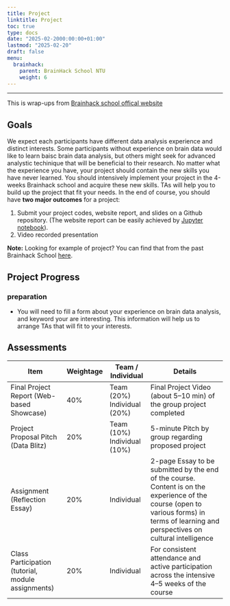 ```yaml
---
title: Project
linktitle: Project
toc: true
type: docs
date: "2025-02-2000:00:00+01:00"
lastmod: "2025-02-20"
draft: false
menu:
  brainhack:
    parent: BrainHack School NTU
    weight: 6
---
```

---
This is wrap-ups from [Brainhack school offical website](https://school-brainhack.github.io/project_guide/)

## Goals
We expect each participants have different data analysis experience and distinct interests. Some participants without experience on brain data would like to learn baisc brain data analysis, but others might seek for advanced analystic techinique that will be beneficial to their research. No matter what the experience you have, your project should contain the new skills you have never learned. You should intensively implement your project in the 4-weeks Brainhack school and acquire these new skills. TAs will help you to build up the project that fit your needs. In the end of course, you should have **two major outcomes** for a project:
1. Submit your project codes, website report, and slides on a Github repository. (The website report can be easily achieved by [Jupyter notebook](https://jupyter.org/install)).
2. Video recorded presentation

**Note:**
Looking for example of project? You can find that from the past Brainhack School [here](https://school-brainhack.github.io/project/).

## Project Progress

### preparation
- You will need to fill a form about your experience on brain data analysis, and keyword your are interesting. This information will help us to arrange TAs that will fit to your interests.

## Assessments

| Item                                                     | Weightage | Team / Individual               | Details                                                                                                                                                                  |
|----------------------------------------------------------|-----------|---------------------------------|--------------------------------------------------------------------------------------------------------------------------------------------------------------------------|
| Final Project Report (Web-based Showcase)                | 40%       | Team (20%)<br>Individual (20%)  | Final Project Video (about 5–10 min) of the group project completed                                                                                                       |
| Project Proposal Pitch (Data Blitz)                      | 20%       | Team (10%)<br>Individual (10%)  | 5-minute Pitch by group regarding proposed project                                                                                                                       |
| Assignment (Reflection Essay)                            | 20%       | Individual                      | 2-page Essay to be submitted by the end of the course. Content is on the experience of the course (open to various forms) in terms of learning and perspectives on cultural intelligence |
| Class Participation (tutorial, module assignments)       | 20%       | Individual                      | For consistent attendance and active participation across the intensive 4–5 weeks of the course                                                                          |

